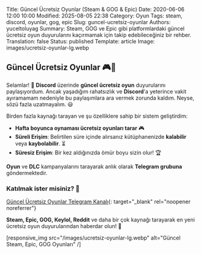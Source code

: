 Title: Güncel Ücretsiz Oyunlar (Steam & GOG & Epic)
Date: 2020-06-06 12:00 10:00
Modified: 2025-08-05 22:38
Category: Oyun
Tags: steam, discord, oyunlar, gog, epic
Slug: guncel-ucretsiz-oyunlar
Authors: yuceltoluyag
Summary: Steam, GOG ve Epic gibi platformlardaki güncel ücretsiz oyun duyurularını kaçırmamak için takip edebileceğiniz bir rehber.
Translation: false
Status: published
Template: article
Image: images/ucretsiz-oyunlar-lg.webp

## Güncel Ücretsiz Oyunlar 🎮🚀

Selamlar! 🎉 **Discord** üzerinde **güncel ücretsiz oyun** duyurularını paylaşıyordum. Ancak yaşadığım rahatsızlık ve **Discord**'a yeterince vakit ayıramamam nedeniyle bu paylaşımlara ara vermek zorunda kaldım. Neyse, sözü fazla uzatmayalım. 😃

Birden fazla kaynağı tarayan ve şu özelliklere sahip bir sistem geliştirdim:

- **Hafta boyunca oynaması ücretsiz oyunları tarar** 🎮
- **Süreli Erişim**: Belirtilen süre içinde alırsanız kütüphanenizde **kalabilir** veya **kaybolabilir**. ⏳
- **Süresiz Erişim**: Bir kez aldığınızda ömür boyu sizin olur! 🏆

**Oyun** ve **DLC** kampanyalarını tarayarak anlık olarak **Telegram grubuna** göndermektedir.

### Katılmak ister misiniz? 🤩
[Güncel Ücretsiz Oyunlar Telegram Kanalı](https://discord.gg/da3Su8s "https://discord.gg/da3Su8s"){: target="_blank" rel="noopener noreferrer"}

**Steam, Epic, GOG, Keylol, Reddit** ve daha bir çok kaynağı tarayarak en yeni ücretsiz oyun duyurularından haberdar olun! 🚀

[responsive_img src="/images/ucretsiz-oyunlar-lg.webp" alt="Güncel Steam, Epic, GOG Oyunları" /]
